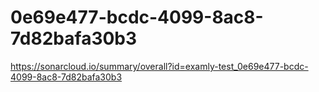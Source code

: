 # 0e69e477-bcdc-4099-8ac8-7d82bafa30b3
https://sonarcloud.io/summary/overall?id=examly-test_0e69e477-bcdc-4099-8ac8-7d82bafa30b3
